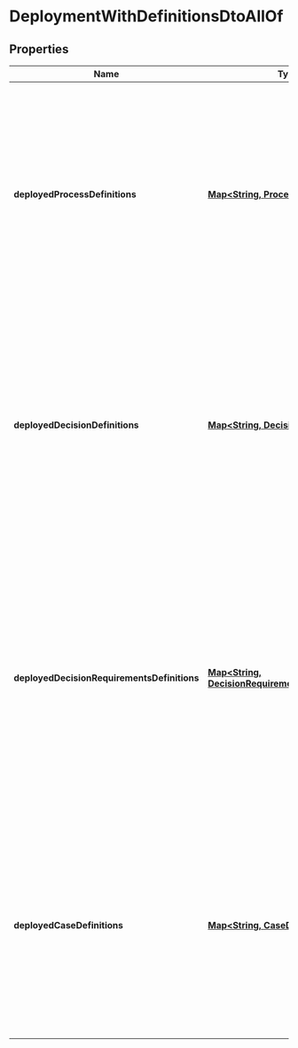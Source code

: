 

# DeploymentWithDefinitionsDtoAllOf

## Properties

Name | Type | Description | Notes
------------ | ------------- | ------------- | -------------
**deployedProcessDefinitions** | [**Map&lt;String, ProcessDefinitionDto&gt;**](ProcessDefinitionDto.md) | A JSON Object containing a property for each of the process definitions, which are successfully deployed with that deployment. The key is the process definition id, the value is a JSON Object corresponding to the process definition. |  [optional]
**deployedDecisionDefinitions** | [**Map&lt;String, DecisionDefinitionDto&gt;**](DecisionDefinitionDto.md) | A JSON Object containing a property for each of the decision definitions, which are successfully deployed with that deployment. The key is the decision definition id, the value is a JSON Object corresponding to the decision definition. |  [optional]
**deployedDecisionRequirementsDefinitions** | [**Map&lt;String, DecisionRequirementsDefinitionDto&gt;**](DecisionRequirementsDefinitionDto.md) | A JSON Object containing a property for each of the decision requirements definitions, which are successfully deployed with that deployment. The key is the decision requirements definition id, the value is a JSON Object corresponding to the decision requirements definition. |  [optional]
**deployedCaseDefinitions** | [**Map&lt;String, CaseDefinitionDto&gt;**](CaseDefinitionDto.md) | A JSON Object containing a property for each of the case definitions, which are successfully deployed with that deployment. The key is the case definition id, the value is a JSON Object corresponding to the case definition. |  [optional]



